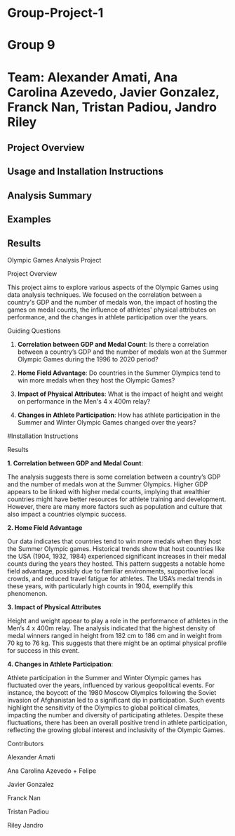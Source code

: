 # Group-Project-1
# Group 9
# Team: Alexander Amati, Ana Carolina Azevedo, Javier Gonzalez, Franck Nan, Tristan Padiou, Jandro Riley

## Project Overview

## Usage and Installation Instructions

## Analysis Summary

## Examples

## Results


Olympic Games Analysis Project

Project Overview

This project aims to explore various aspects of the Olympic Games using data analysis techniques. We focused on the correlation between a country's GDP and the number of medals won, the impact of hosting the games on medal counts, the influence of athletes' physical attributes on performance, and the changes in athlete participation over the years.

Guiding Questions

1. **Correlation between GDP and Medal Count**: Is there a correlation between a country’s GDP and the number of medals won at the Summer Olympic Games during the 1996 to 2020 period?
   
2. **Home Field Advantage**: Do countries in the Summer Olympics tend to win more medals when they host the Olympic Games?
   
3. **Impact of Physical Attributes**: What is the impact of height and weight on performance in the Men's 4 x 400m relay?
   
4. **Changes in Athlete Participation**: How has athlete participation in the Summer and Winter Olympic Games changed over the years?

#Installation Instructions






Results

 **1. Correlation between GDP and Medal Count**:

 The analysis suggests there is some correlation between a country’s GDP and the number of medals won at the Summer Olympics. Higher GDP appears to be linked with higher medal counts, implying that wealthier countries might have better resources for athlete training and development. However, there are many more factors such as population and culture that also impact a countries olympic success.

**2. Home Field Advantage**

Our data indicates that countries tend to win more medals when they host the Summer Olympic games. Historical trends show that host countries like the USA (1904, 1932, 1984) experienced significant increases in their medal counts during the years they hosted. This pattern suggests a notable home field advantage, possibly due to familiar environments, supportive local crowds, and reduced travel fatigue for athletes. The USA’s medal trends in these years, with particularly high counts in 1904, exemplify this phenomenon.

**3. Impact of Physical Attributes**

Height and weight appear to play a role in the performance of athletes in the Men’s 4 x 400m relay. The analysis indicated that the highest density of medal winners ranged in height from 182 cm to 186 cm and in weight from 70 kg to 76 kg. This suggests that there might be an optimal physical profile for success in this event.

**4. Changes in Athlete Participation**:

Athlete participation in the Summer and Winter Olympic games has fluctuated over the years, influenced by various geopolitical events. For instance, the boycott of the 1980 Moscow Olympics following the Soviet invasion of Afghanistan led to a significant dip in participation. Such events highlight the sensitivity of the Olympics to global political climates, impacting the number and diversity of participating athletes. Despite these fluctuations, there has been an overall positive trend in athlete participation, reflecting the growing global interest and inclusivity of the Olympic Games.





Contributors

Alexander Amati

Ana Carolina Azevedo + Felipe

Javier Gonzalez

Franck Nan

Tristan Padiou

Riley Jandro 
